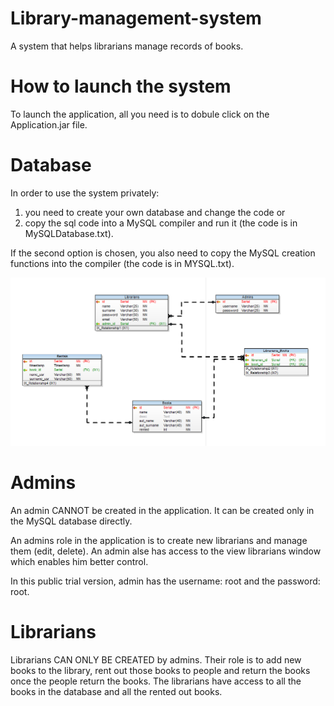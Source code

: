# Library-management-system
A system that helps librarians manage records of books.

# How to launch the system
To launch the application, all you need is to dobule click on the Application.jar file.

# Database
In order to use the system privately:
  1. you need to create your own database and change the code or
  2. copy the sql code into a MySQL compiler and run it (the code is in MySQLDatabase.txt).

If the second option is chosen, you also need to copy the MySQL creation functions into the compiler (the code is in MYSQL.txt).

![Image of the database](https://github.com/SamoPritrznik/Library-management-system/blob/master/Database%20image.png)

# Admins
An admin CANNOT be created in the application. It can be created only in the MySQL database directly.

An admins role in the application is to create new librarians and manage them (edit, delete). An admin alse has access to the view librarians window which enables him better control.

In this public trial version, admin has the username: root and the password: root.

# Librarians
Librarians CAN ONLY BE CREATED by admins. Their role is to add new books to the library, rent out those books to people and return the books once the people return the books. The librarians have access to all the books in the database and all the rented out books.
